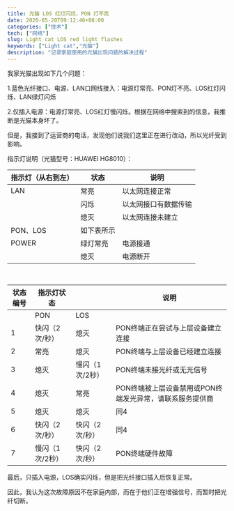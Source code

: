 ```yaml
---
title: 光猫 LOS 红灯闪烁，PON 灯不亮
date: 2020-05-20T09:12:46+08:00
categories: ["技术"]
tech: ["网络"]
slug: Light cat LOS red light flashes
keywords: ["Light cat","光猫"]
description: "记录家庭使用的光猫出现问题的解决过程"
---
```


我家光猫出现如下几个问题：

1.蓝色光纤接口、电源、LAN口网线接入：电源灯常亮、PON灯不亮、LOS红灯闪烁、LAN绿灯闪烁

2.仅插入电源：电源灯常亮、LOS红灯慢闪烁。根据在网络中搜索到的信息，我推断是光猫本身坏了。

但是，我接到了运营商的电话，发现他们说我们这里正在进行改动，所以光纤受到影响。

指示灯说明（光猫型号：HUAWEI HG8010）：

| 指示灯（从右到左） | 状态       | 说明                 |
| ------------------ | ---------- | -------------------- |
| LAN                | 常亮       | 以太网连接正常       |
|                    | 闪烁       | 以太网接口有数据传输 |
|                    | 熄灭       | 以太网连接未建立     |
| PON、LOS           | 如下表所示 |                      |
| POWER              | 绿灯常亮   | 电源接通             |
|                    | 熄灭       | 电源断开             |

</br>

| 状态编号 | 指示灯状态      |                 | 说明                                                     |
| -------- | --------------- | --------------- | -------------------------------------------------------- |
|          | PON             | LOS             |                                                          |
| 1        | 快闪（2次/秒）  | 熄灭            | PON终端正在尝试与上层设备建立连接                        |
| 2        | 常亮            | 熄灭            | PON终端与上层设备已经建立连接                            |
| 3        | 熄灭            | 慢闪（1次/2秒） | PON终端未接光纤或无光信号                                |
| 4        | 熄灭            | 常亮            | PON终端被上层设备禁用或PON终端发光异常，请联系服务提供商 |
| 5        | 熄灭            | 熄灭            | 同4                                                      |
| 6        | 快闪（2次/秒）  | 快闪（2次/秒）  | 同4                                                      |
| 7        | 慢闪（1次/2秒） | 快闪（2次/秒）  | PON终端硬件故障                                          |

最后，只插入电源，LOS确实闪烁，但是把光纤接口插入后恢复正常。

因此，我认为这次故障原因不在家庭内部，而在于他们正在增强信号，而暂时把光纤切断。